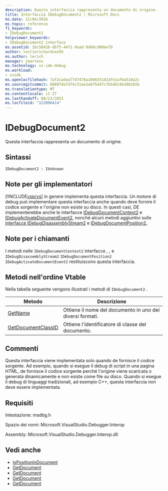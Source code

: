 ```yaml
---
description: Questa interfaccia rappresenta un documento di origine.
title: Interfaccia IDebugDocument2 | Microsoft Docs
ms.date: 11/04/2016
ms.topic: reference
f1_keywords:
- IDebugDocument2
helpviewer_keywords:
- IDebugDocument2 interface
ms.assetid: 1bc58426-dbf5-4471-9aad-9d66cd80eef0
author: leslierichardson95
ms.author: lerich
manager: jmartens
ms.technology: vs-ide-debug
ms.workload:
- vssdk
ms.openlocfilehash: 7af2cadaa7747478a1609251d14fe1af6a518a2c
ms.sourcegitcommit: 68897da7d74c31ae1ebf5d47c7b5ddc9b108265b
ms.translationtype: MT
ms.contentlocale: it-IT
ms.lasthandoff: 08/13/2021
ms.locfileid: "122096414"
---
```

# <a name="idebugdocument2"></a>IDebugDocument2
Questa interfaccia rappresenta un documento di origine.

## <a name="syntax"></a>Sintassi

```
IDebugDocument2 : IUnknown
```

## <a name="notes-for-implementers"></a>Note per gli implementatori
 [!INCLUDE[vsprvs](../../../code-quality/includes/vsprvs_md.md)] in genere implementa questa interfaccia. Un motore di debug può implementare questa interfaccia anche quando deve fornire il codice sorgente e l'origine non esiste su disco.  In questi casi, DE implementerebbe anche le interfacce [IDebugDocumentContext2](../../../extensibility/debugger/reference/idebugdocumentcontext2.md) e [IDebugActivateDocumentEvent2,](../../../extensibility/debugger/reference/idebugactivatedocumentevent2.md) nonché alcuni metodi aggiuntivi sulle [interfacce IDebugDisassemblyStream2](../../../extensibility/debugger/reference/idebugdisassemblystream2.md) e [IDebugDocumentPosition2.](../../../extensibility/debugger/reference/idebugdocumentposition2.md)

## <a name="notes-for-callers"></a>Note per i chiamanti
 I metodi nelle `IDebugDocumentContext2` interfacce , , e `IDebugDisassemblyStream2` `IDebugDocumentPosition2` `IDebugActivateDocumentEvent2` restituiscono questa interfaccia.

## <a name="methods-in-vtable-order"></a>Metodi nell'ordine Vtable
 Nella tabella seguente vengono illustrati i metodi di `IDebugDocument2` .

|Metodo|Descrizione|
|------------|-----------------|
|[GetName](../../../extensibility/debugger/reference/idebugdocument2-getname.md)|Ottiene il nome del documento in uno dei diversi formati.|
|[GetDocumentClassID](../../../extensibility/debugger/reference/idebugdocument2-getdocumentclassid.md)|Ottiene l'identificatore di classe del documento.|

## <a name="remarks"></a>Commenti
 Questa interfaccia viene implementata solo quando de fornisce il codice sorgente. Ad esempio, quando si esegue il debug di script in una pagina HTML, de fornisce il codice sorgente perché l'origine viene scaricata o generata dinamicamente e non esiste come file su disco. Quando si esegue il debug di linguaggi tradizionali, ad esempio C++, questa interfaccia non deve essere implementata.

## <a name="requirements"></a>Requisiti
 Intestazione: msdbg.h

 Spazio dei nomi: Microsoft.VisualStudio.Debugger.Interop

 Assembly: Microsoft.VisualStudio.Debugger.Interop.dll

## <a name="see-also"></a>Vedi anche
- [IsPositionInDocument](../../../extensibility/debugger/reference/idebugdocumentposition2-ispositionindocument.md)
- [GetDocument](../../../extensibility/debugger/reference/idebugactivatedocumentevent2-getdocument.md)
- [GetDocument](../../../extensibility/debugger/reference/idebugdocumentcontext2-getdocument.md)
- [GetDocument](../../../extensibility/debugger/reference/idebugdocumentposition2-getdocument.md)
- [GetDocument](../../../extensibility/debugger/reference/idebugdisassemblystream2-getdocument.md)
